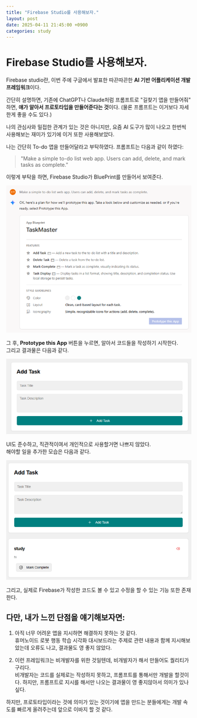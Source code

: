 ```yaml
---
title: "Firebase Studio를 사용해보자."
layout: post
date: 2025-04-11 21:45:00 +0900
categories: study
---
```


# Firebase Studio를 사용해보자.

Firebase studio란, 이번 주에 구글에서 발표한 따끈따끈한 
**AI 기반 어플리케이션 개발 프레임워크**이다.

간단히 설명하면, 기존에 ChatGPT나 Claude처럼 프롬프트로 
"길찾기 앱을 만들어줘" 하면, **얘가 알아서 프로토타입을 만들어준다는 것**이다. 
(물론 프롬프트는 이거보다 자세한게 좋을 수도 있다.)

나의 관심사와 밀접한 관계가 있는 것은 아니지만, 요즘 AI 도구가 많이 나오고 
한번씩 사용해보는 재미가 있기에 이거 또한 사용해보았다.

나는 간단히 To-do 앱을 만들어달라고 부탁하였다. 프롬프트는 다음과 같이 하였다:

> "Make a simple to-do list web app. Users can add, delete, and mark tasks as complete."

이렇게 부탁을 하면, Firebase Studio가 BluePrint를 만들어서 보여준다.

![Firebase_blueprint](/assets/images/2025-04-11/firebase_todo_blueprint.PNG)

그 후, **Prototype this App** 버튼을 누르면, 알아서 코드들을 작성하기 시작한다.  
그리고 결과물은 다음과 같다.

![Firebase_prototype](/assets/images/2025-04-11/firebase_todo_prototype1.PNG)

UI도 준수하고, 직관적이여서 개인적으로 사용할거면 나쁘지 않았다.  
해야할 일을 추가한 모습은 다음과 같다.

![Firebase_prototype1](/assets/images/2025-04-11/firebase_todo_prototype2.PNG)

그리고, 실제로 Firebase가 작성한 코드도 볼 수 있고 수정을 할 수 있는 기능 또한 존재한다.

## 다만, 내가 느낀 단점을 얘기해보자면:
1. 아직 너무 어려운 앱을 지시하면 해결하지 못하는 것 같다.  
   휴머노이드 로봇 행동 학습 시각화 대시보드라는 주제로 관련 내용과 함께 지시해보았는데 
   오류도 나고, 결과물도 영 좋지 않았다.

2. 이런 프레임워크는 비개발자를 위한 것일텐데, 비개발자가 해서 만들어도 퀄리티가 구리다.  
   비개발자는 코드를 실제로는 작성하지 못하고, 프롬프트를 통해서만 개발을 할것이다. 하지만, 
   프롬프트로 지시를 해서만 나오는 결과물이 영 좋지않아서 의미가 있나 싶다.

하지만, 프로토타입이라는 것에 의미가 있는 것이기에 앱을 만드는 분들에게는 
개발 속도를 빠르게 올려주는데 앞으로 이바지 할 것 같다.
